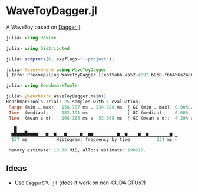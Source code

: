 # WaveToyDagger.jl

A WaveToy based on [Dagger.jl](https://github.com/JuliaParallel/Dagger.jl).

```julia
julia> using Revise

julia> using Distributed

julia> addprocs(6, exeflags="--project");

julia> @everywhere using WaveToyDagger
[ Info: Precompiling WaveToyDagger [1ebf5abb-aa52-4892-b9b8-f6b456a24862]

julia> using BenchmarkTools

julia> @benchmark WaveToyDagger.main()
BenchmarkTools.Trial: 25 samples with 1 evaluation.
 Range (min … max):  156.787 ms … 334.186 ms  ┊ GC (min … max): 0.00% … 14.22%
 Time  (median):     182.191 ms               ┊ GC (median):    0.00%
 Time  (mean ± σ):   208.185 ms ±  53.668 ms  ┊ GC (mean ± σ):  4.29% ±  6.53%

   █   ▁
  ▆█▆▆▆█▆▆▆▆▁▁▁▆▁▁▆▁▁▁▆▁▁▁▁▁▆▁▁▆▆▁▁▁▁▁▁▁▁▁▆▁▁▆▁▁▁▁▆▁▁▆▁▁▁▁▁▁▁▁▆ ▁
  157 ms           Histogram: frequency by time          334 ms <

 Memory estimate: 10.38 MiB, allocs estimate: 198917.
```

## Ideas

- Use `DaggerGPU.jl` (does it work on non-CUDA GPUs?)
